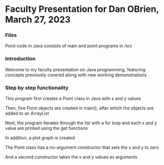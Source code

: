 # Faculty Presentation for Dan OBrien, March 27, 2023
### Files
Point code in Java consists of main and point programs in /src
### Introduction
Welcome to my faculty presentation on Java programming, featuring concepts previously covered along with new working demonstrations
### Step by step functionality
This program first creates a Point class in Java with x and y values

Then, five Point objects are created in main(), after which the objects are added to an ArrayList

Next, the program iterates through the list with a for loop and each x and y value are printed using the get functions

In addition, a plot graph is created

The Point class has a no-argument constructor that sets the x and y to zero

And a second constructor takes the x and y values as arguments

